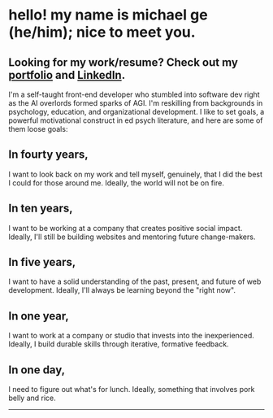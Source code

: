 # hello! my name is michael ge (he/him); nice to meet you.

## Looking for my work/resume? Check out my **[portfolio](https://michaelge21.github.io/portfolio-v1/) and [LinkedIn](https://www.linkedin.com/in/michaelge317/)**.

I'm a self-taught front-end developer who stumbled into software dev right as the AI overlords formed sparks of AGI. I'm reskilling from backgrounds in psychology, education, and organizational development. I like to set goals, a powerful motivational construct in ed psych literature, and here are some of them loose goals:

## In fourty years, 
I want to look back on my work and tell myself, genuinely, that I did the best I could for those around me. Ideally, the world will not be on fire.

## In ten years, 
I want to be working at a company that creates positive social impact. Ideally, I'll still be building websites and mentoring future change-makers.

## In five years, 
I want to have a solid understanding of the past, present, and future of web development. Ideally, I'll always be learning beyond the "right now".

## In one year, 
I want to work at a company or studio that invests into the inexperienced. Ideally, I build durable skills through iterative, formative feedback.

## In one day,
I need to figure out what's for lunch. Ideally, something that involves pork belly and rice.

<hr>

